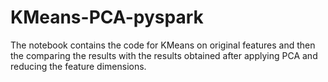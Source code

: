 # KMeans-PCA-pyspark

The notebook contains the code for KMeans on original features and then the comparing the results with the results obtained after applying PCA and reducing the feature dimensions.
